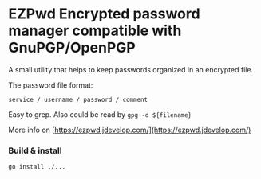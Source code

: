 # EZPwd Encrypted password manager compatible with GnuPGP/OpenPGP

A small utility that helps to keep passwords organized in an encrypted file.

The password file format:

```
service / username / password / comment 
```

Easy to grep. 
Also could be read by `gpg -d ${filename}` 

More info on [https://ezpwd.jdevelop.com/](https://ezpwd.jdevelop.com/)

### Build & install

`go install ./...`
